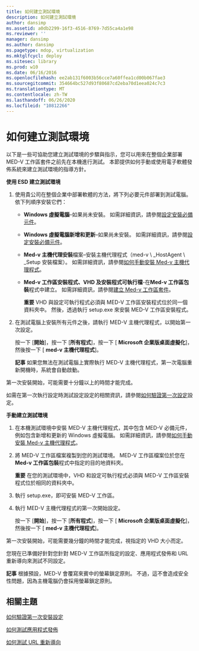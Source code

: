```yaml
---
title: 如何建立測試環境
description: 如何建立測試環境
author: dansimp
ms.assetid: a0db2299-16f3-4516-8769-7d55ca4a1e98
ms.reviewer: ''
manager: dansimp
ms.author: dansimp
ms.pagetype: mdop, virtualization
ms.mktglfcycl: deploy
ms.sitesec: library
ms.prod: w10
ms.date: 06/16/2016
ms.openlocfilehash: ee2ab131f6003b56cce7a60ffea1cd00b067fae3
ms.sourcegitcommit: 354664bc527d93f80687cd2eba70d1eea024c7c3
ms.translationtype: MT
ms.contentlocale: zh-TW
ms.lasthandoff: 06/26/2020
ms.locfileid: "10812266"
---
```

# 如何建立測試環境


以下是一些可協助您建立測試環境的步驟與指示，您可以用來在整個企業部署 MED-V 工作區套件之前先在本機進行測試。 本節提供如何手動或使用電子軟體發佈系統來建立測試環境的指導方針。

**使用 ESD 建立測試環境**

1.  使用貴公司在整個企業中部署軟體的方法，將下列必要元件部署到測試電腦。 依下列順序安裝它們：

    -   **Windows 虛擬電腦**–如果尚未安裝。 如需詳細資訊，請參閱[設定安裝必備元件](configure-installation-prerequisites.md)。

    -   **Windows 虛擬電腦新增和更新**–如果尚未安裝。 如需詳細資訊，請參閱[設定安裝必備元件](configure-installation-prerequisites.md)。

    -   **Med-v 主機代理安裝**檔案–安裝主機代理程式（med-v \ _HostAgent \ _Setup 安裝檔案）。 如需詳細資訊，請參閱[如何手動安裝 Med-v 主機代理程式](how-to-manually-install-the-med-v-host-agent.md)。

    -   **Med-v 工作區安裝程式、VHD 及安裝程式可執行檔**-在**Med-v 工作區包裝**程式中建立。 如需詳細資訊，請參閱[建立 Med-v 工作區套件](create-a-med-v-workspace-package.md)。

        **重要** VHD 與設定可執行程式必須與 MED-V 工作區安裝程式位於同一個資料夾中。 然後，透過執行 setup.exe 來安裝 MED-V 工作區安裝程式。

         

2.  在測試電腦上安裝所有元件之後，請執行 MED-V 主機代理程式，以開始第一次設定。

    按一下 [**開始**]，按一下 [**所有程式**]，按一下 [ **Microsoft 企業版桌面虛擬化**]，然後按一下 [ **med-v 主機代理程式**]。

    **記事** 如果您無法在測試電腦上實際執行 MED-V 主機代理程式，第一次電腦重新開機時，系統會自動啟動。

     

第一次安裝開始，可能需要十分鐘以上的時間才能完成。

如需在第一次執行設定時測試設定設定的相關資訊，請參閱[如何驗證第一次設定](how-to-verify-first-time-setup-settings.md)設定。

**手動建立測試環境**

1.  在本機測試環境中安裝 MED-V 主機代理程式，其中包含 MED-V 必備元件，例如包含新增和更新的 Windows 虛擬電腦。 如需詳細資訊，請參閱[如何手動安裝 Med-v 主機代理程式](how-to-manually-install-the-med-v-host-agent.md)。

2.  將 MED-V 工作區檔案複製到您的測試環境。 MED-V 工作區檔案位於您在**Med-v 工作區包裝**程式中指定的目的地資料夾。

    **重要** 在您的測試環境中，VHD 和設定可執行程式必須與 MED-V 工作區安裝程式位於相同的資料夾中。

     

3.  執行 setup.exe，即可安裝 MED-V 工作區。

4.  執行 MED-V 主機代理程式的第一次開始設定。

    按一下 [**開始**]，按一下 [**所有程式**]，按一下 [ **Microsoft 企業版桌面虛擬化**]，然後按一下 [ **med-v 主機代理程式**]。

第一次安裝開始，可能需要幾分鐘的時間才能完成，視指定的 VHD 大小而定。

您現在已準備好針對您針對 MED-V 工作區所指定的設定、應用程式發佈和 URL 重新導向來測試不同設定。

**記事** 根據預設，MED-V 會覆寫來賓中的螢幕鎖定原則。 不過，這不會造成安全性問題，因為主機電腦仍會採用螢幕鎖定原則。

 

## 相關主題


[如何驗證第一次安裝設定](how-to-verify-first-time-setup-settings.md)

[如何測試應用程式發佈](how-to-test-application-publishing.md)

[如何測試 URL 重新導向](how-to-test-url-redirection.md)

 

 





